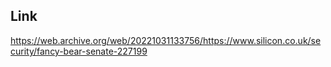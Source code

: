 ## Link

https://web.archive.org/web/20221031133756/https://www.silicon.co.uk/security/fancy-bear-senate-227199
